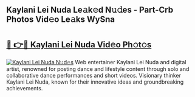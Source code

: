 ## Kaylani Lei Nuda Le𝚊k𝚎d N𝚞𝚍es - Part-Crb Photos Vid𝚎o Le𝚊ks WySna

# <h2><a href="http://fbf0at.evod.top/?m=Kaylani+Lei+Nuda">🔗 👉🔴 Kaylani Lei Nuda Vid𝚎o Ph𝚘t𝚘s</a></h2>

[![Kaylani Lei Nuda N𝚞d𝚎s](https://i.imgur.com/8V9OHl7.gif)](http://fbf0at.evod.top/?m=Kaylani+Lei+Nuda)
Web entertainer Kaylani Lei Nuda and digital artist, renowned for posting dance and lifestyle content through solo and collaborative dance performances and short videos. Visionary thinker Kaylani Lei Nuda, known for their innovative ideas and groundbreaking achievements. 
